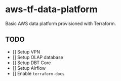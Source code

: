 # aws-tf-data-platform

Basic AWS data platform provisioned with Terraform.

## TODO

- [] Setup VPN
- [] Setup OLAP database
- [] Setup DBT Core
- [] Setup Airflow
- [] Enable `terraform-docs`
